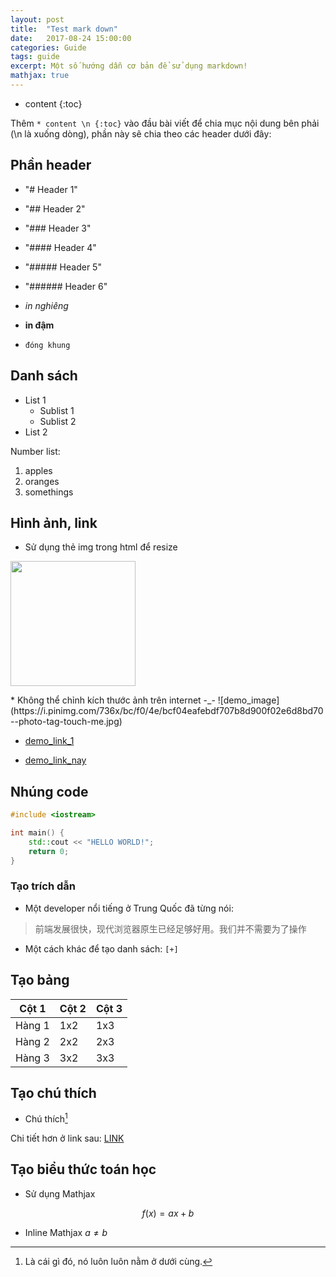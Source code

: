 ```yaml
---
layout: post
title:  "Test mark down"
date:   2017-08-24 15:00:00
categories: Guide
tags: guide
excerpt: Một số hướng dẫn cơ bản để sử dụng markdown!
mathjax: true
---
```


* content 
{:toc}

Thêm 
`* content \n {:toc}` vào đầu bài viết để chia mục nội dung bên phải (\n là xuống dòng), phần này sẽ chia theo các header dưới đây:

## Phần header

* "# Header 1"
* "## Header 2"
* "### Header 3"
* "#### Header 4"
* "##### Header 5"
* "###### Header 6"

* *in nghiêng*
* **in đậm**
* `đóng khung`


## Danh sách
* List 1
	* Sublist 1
	* Sublist 2
* List 2

Number list:
1. apples
2. oranges
3. somethings

## Hình ảnh, link

* Sử dụng thẻ img trong html để resize

<p><img src="https://i.pinimg.com/736x/bc/f0/4e/bcf04eafebdf707b8d900f02e6d8bd70--photo-tag-touch-me.jpg" width="200"></p>
* Không thể chỉnh kích thước ảnh trên internet -_-
![demo_image](https://i.pinimg.com/736x/bc/f0/4e/bcf04eafebdf707b8d900f02e6d8bd70--photo-tag-touch-me.jpg)

* [demo_link_1](https://facebook.com/quoctrong.qb)

* [demo_link_nay][demo_link]

[demo_link]: https://facebook.com/quoctrong.qb



## Nhúng code

``` c++
#include <iostream>

int main() {
	std::cout << "HELLO WORLD!";
	return 0;
}
```

### Tạo trích dẫn
* Một developer nổi tiếng ở Trung Quốc đã từng nói:
> 前端发展很快，现代浏览器原生已经足够好用。我们并不需要为了操作
* Một cách khác để tạo danh sách: 
`[+]`

## Tạo bảng

|Cột 1|Cột 2|Cột 3|
|------|-------|-------|
|Hàng 1|1x2|1x3|
|Hàng 2|2x2|2x3|
|Hàng 3|3x2|3x3|

## Tạo chú thích

* Chú thích[^1]

[^1]: Là cái gì đó, nó luôn luôn nằm ở dưới cùng.

Chi tiết hơn ở link sau: [LINK](https://github.com/adam-p/markdown-here/wiki/Markdown-Cheatsheet)

## Tạo biểu thức toán học
* Sử dụng Mathjax

$$
f(x) = ax + b
$$

* Inline Mathjax $a \neq b$
